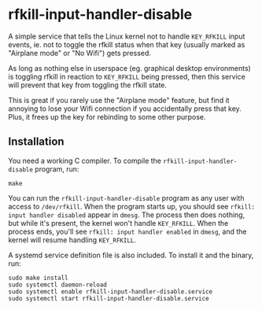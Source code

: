 rfkill-input-handler-disable
============================

A simple service that tells the Linux kernel not to handle `KEY_RFKILL` input events, ie. not to toggle the rfkill status when that key (usually marked as "Airplane mode" or "No Wifi") gets pressed.

As long as nothing else in userspace (eg. graphical desktop environments) is toggling rfkill in reaction to `KEY_RFKILL` being pressed, then this service will prevent that key from toggling the rfkill state.

This is great if you rarely use the "Airplane mode" feature, but find it annoying to lose your Wifi connection if you accidentally press that key.  Plus, it frees up the key for rebinding to some other purpose.

Installation
------------

You need a working C compiler.  To compile the `rfkill-input-handler-disable` program, run:

    make

You can run the `rfkill-input-handler-disable` program as any user with access to `/dev/rfkill`.  When the program starts up, you should see `rfkill: input handler disabled` appear in `dmesg`.  The process then does nothing, but while it's present, the kernel won't handle `KEY_RFKILL`.  When the process ends, you'll see `rfkill: input handler enabled` in `dmesg`, and the kernel will resume handling `KEY_RFKILL`.

A systemd service definition file is also included.  To install it and the binary, run:

    sudo make install
	sudo systemctl daemon-reload
    sudo systemctl enable rfkill-input-handler-disable.service
    sudo systemctl start rfkill-input-handler-disable.service

